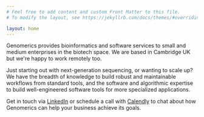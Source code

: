 ```yaml
---
# Feel free to add content and custom Front Matter to this file.
# To modify the layout, see https://jekyllrb.com/docs/themes/#overriding-theme-defaults

layout: home
---
```


Genomerics provides bioinformatics and software services to small and medium enterprises in the biotech space. We are based in Cambridge UK but we're happy to work remotely too.

Just starting out with next-generation sequencing, or wanting to scale up? We have the breadth of knowledge to build robust and maintainable workflows from standard tools, and the software and algorithmic expertise to build well-engineered software tools for more specialized applications.

Get in touch via [LinkedIn](https://www.linkedin.com/in/coxtonyj/) or schedule a call with [Calendly](https://calendly.com/anthony-j-cox/30min) to chat about how Genomerics can help your business achieve its goals.

